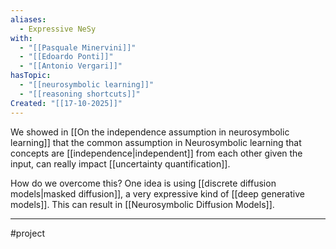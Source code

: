 ```yaml
---
aliases:
  - Expressive NeSy
with:
  - "[[Pasquale Minervini]]"
  - "[[Edoardo Ponti]]"
  - "[[Antonio Vergari]]"
hasTopic:
  - "[[neurosymbolic learning]]"
  - "[[reasoning shortcuts]]"
Created: "[[17-10-2025]]"
---
```

We showed in [[On the independence assumption in neurosymbolic learning]] that the common assumption in Neurosymbolic learning that concepts are [[independence|independent]] from each other given the input, can really impact [[uncertainty quantification]]. 

How do we overcome this? One idea is using [[discrete diffusion models|masked diffusion]], a very expressive kind of [[deep generative models]]. This can result in [[Neurosymbolic Diffusion Models]]. 

--- 
#project
